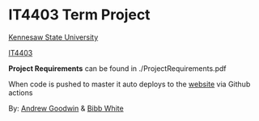 # IT4403 Term Project
[Kennesaw State University](https://www.kennesaw.edu/)

[IT4403](https://facultyweb.kennesaw.edu/zli8/it4403.php)


**Project Requirements** can be found in ./ProjectRequirements.pdf

When code is pushed to master it auto deploys to the [website](https://it4403termproject.azurewebsites.net/) via Github actions

By: [Andrew Goodwin](https://github.com/AndrewwwGoodwin/) & [Bibb White](https://github.com/snrcouch)
